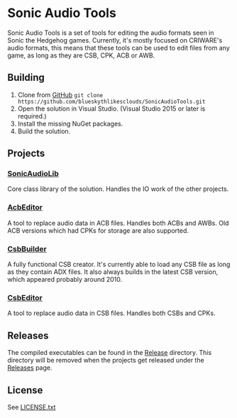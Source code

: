 # Sonic Audio Tools
Sonic Audio Tools is a set of tools for editing the audio formats seen in Sonic the Hedgehog games. Currently, it's mostly focused on CRIWARE's audio formats, this means that these tools can be used to edit files from any game, as long as they are CSB, CPK, ACB or AWB.
## Building
1. Clone from [GitHub](https://github.com/blueskythlikesclouds/SonicAudioTools.git) `git clone https://github.com/blueskythlikesclouds/SonicAudioTools.git`
2. Open the solution in Visual Studio. (Visual Studio 2015 or later is required.)
3. Install the missing NuGet packages.
4. Build the solution.

## Projects
### [SonicAudioLib](https://github.com/blueskythlikesclouds/SonicAudioTools/tree/master/Source/SonicAudioLib)
Core class library of the solution. Handles the IO work of the other projects.
### [AcbEditor](https://github.com/blueskythlikesclouds/SonicAudioTools/tree/master/Source/AcbEditor)
A tool to replace audio data in ACB files. Handles both ACBs and AWBs. Old ACB versions which had CPKs for storage are also supported.
### [CsbBuilder](https://github.com/blueskythlikesclouds/SonicAudioTools/tree/master/Source/CsbBuilder)
A fully functional CSB creator. It's currently able to load any CSB file as long as they contain ADX files. It also always builds in the latest CSB version, which appeared probably around 2010.
### [CsbEditor](https://github.com/blueskythlikesclouds/SonicAudioTools/tree/master/Source/CsbEditor)
A tool to replace audio data in CSB files. Handles both CSBs and CPKs.

## Releases
The compiled executables can be found in the [Release](https://github.com/blueskythlikesclouds/SonicAudioTools/tree/master/Release) directory. This directory will be removed when the projects get released under the [Releases](https://github.com/blueskythlikesclouds/SonicAudioTools/releases) page.

## License
See [LICENSE.txt](https://github.com/blueskythlikesclouds/SonicAudioTools/blob/master/LICENSE.txt)
